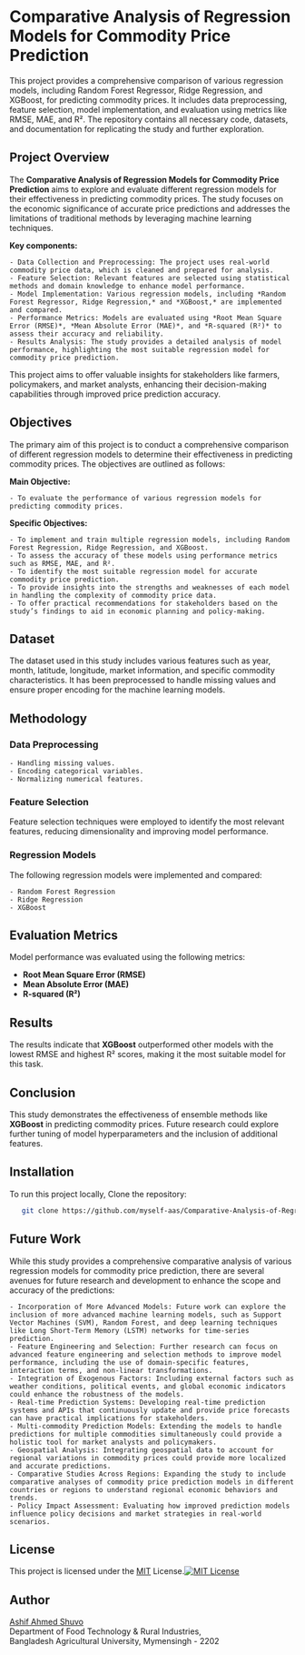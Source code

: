 
# Comparative Analysis of Regression Models for Commodity Price Prediction

This project provides a comprehensive comparison of various regression models, including Random Forest Regressor, Ridge Regression, and XGBoost, for predicting commodity prices. It includes data preprocessing, feature selection, model implementation, and evaluation using metrics like RMSE, MAE, and R². The repository contains all necessary code, datasets, and documentation for replicating the study and further exploration.
## Project Overview

The **Comparative Analysis of Regression Models for Commodity Price Prediction** aims to explore and evaluate different regression models for their effectiveness in predicting commodity prices. The study focuses on the economic significance of accurate price predictions and addresses the limitations of traditional methods by leveraging machine learning techniques.

**Key components:**

    - Data Collection and Preprocessing: The project uses real-world commodity price data, which is cleaned and prepared for analysis.
    - Feature Selection: Relevant features are selected using statistical methods and domain knowledge to enhance model performance.
    - Model Implementation: Various regression models, including *Random Forest Regressor, Ridge Regression,* and *XGBoost,* are implemented and compared.
    - Performance Metrics: Models are evaluated using *Root Mean Square Error (RMSE)*, *Mean Absolute Error (MAE)*, and *R-squared (R²)* to assess their accuracy and reliability.
    - Results Analysis: The study provides a detailed analysis of model performance, highlighting the most suitable regression model for commodity price prediction.

This project aims to offer valuable insights for stakeholders like farmers, policymakers, and market analysts, enhancing their decision-making capabilities through improved price prediction accuracy.
## Objectives

The primary aim of this project is to conduct a comprehensive comparison of different regression models to determine their effectiveness in predicting commodity prices. The objectives are outlined as follows:

**Main Objective:**

    - To evaluate the performance of various regression models for predicting commodity prices.

**Specific Objectives:**

    - To implement and train multiple regression models, including Random Forest Regression, Ridge Regression, and XGBoost.
    - To assess the accuracy of these models using performance metrics such as RMSE, MAE, and R².
    - To identify the most suitable regression model for accurate commodity price prediction.
    - To provide insights into the strengths and weaknesses of each model in handling the complexity of commodity price data.
    - To offer practical recommendations for stakeholders based on the study’s findings to aid in economic planning and policy-making.
## Dataset

The dataset used in this study includes various features such as year, month, latitude, longitude, market information, and specific commodity characteristics. It has been preprocessed to handle missing values and ensure proper encoding for the machine learning models.
## Methodology

### Data Preprocessing

    - Handling missing values.
    - Encoding categorical variables.
    - Normalizing numerical features.

### Feature Selection

Feature selection techniques were employed to identify the most relevant features, reducing dimensionality and improving model performance.

### Regression Models

The following regression models were implemented and compared:

    - Random Forest Regression
    - Ridge Regression
    - XGBoost
## Evaluation Metrics

Model performance was evaluated using the following metrics:

- **Root Mean Square Error (RMSE)**
- **Mean Absolute Error (MAE)**
- **R-squared (R²)**
## Results

The results indicate that **XGBoost** outperformed other models with the lowest RMSE and highest R² scores, making it the most suitable model for this task.

## Conclusion

This study demonstrates the effectiveness of ensemble methods like **XGBoost** in predicting commodity prices. Future research could explore further tuning of model hyperparameters and the inclusion of additional features.
## Installation

To run this project locally, Clone the repository:

```bash
   git clone https://github.com/myself-aas/Comparative-Analysis-of-Regression-Models-for-Commodity-Price-Prediction.git 
   ```
    
## Future Work

While this study provides a comprehensive comparative analysis of various regression models for commodity price prediction, there are several avenues for future research and development to enhance the scope and accuracy of the predictions:

    - Incorporation of More Advanced Models: Future work can explore the inclusion of more advanced machine learning models, such as Support Vector Machines (SVM), Random Forest, and deep learning techniques like Long Short-Term Memory (LSTM) networks for time-series prediction.
    - Feature Engineering and Selection: Further research can focus on advanced feature engineering and selection methods to improve model performance, including the use of domain-specific features, interaction terms, and non-linear transformations.
    - Integration of Exogenous Factors: Including external factors such as weather conditions, political events, and global economic indicators could enhance the robustness of the models.
    - Real-time Prediction Systems: Developing real-time prediction systems and APIs that continuously update and provide price forecasts can have practical implications for stakeholders.
    - Multi-commodity Prediction Models: Extending the models to handle predictions for multiple commodities simultaneously could provide a holistic tool for market analysts and policymakers.
    - Geospatial Analysis: Integrating geospatial data to account for regional variations in commodity prices could provide more localized and accurate predictions.
    - Comparative Studies Across Regions: Expanding the study to include comparative analyses of commodity price prediction models in different countries or regions to understand regional economic behaviors and trends.
    - Policy Impact Assessment: Evaluating how improved prediction models influence policy decisions and market strategies in real-world scenarios.
## License

This project is licensed under the [MIT](https://choosealicense.com/licenses/mit/) License.[![MIT License](https://img.shields.io/badge/License-MIT-green.svg)](https://choosealicense.com/licenses/mit/)


## Author

[Ashif Ahmed Shuvo](https://github.com/myself-aas)  
Department of Food Technology & Rural Industries,  
Bangladesh Agricultural University, Mymensingh - 2202
